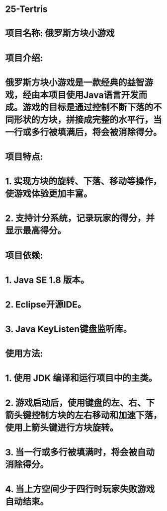 # 25-Tertris
# 项目名称: 俄罗斯方块小游戏

# 项目介绍:
#  俄罗斯方块小游戏是一款经典的益智游戏，经由本项目使用Java语言开发而成。游戏的目标是通过控制不断下落的不同形状的方块，拼接成完整的水平行，当一行或多行被填满后，将会被消除得分。
  
#  项目特点:
#  1. 实现方块的旋转、下落、移动等操作，使游戏体验更加丰富。
#  2. 支持计分系统，记录玩家的得分，并显示最高得分。
  
#  项目依赖:
#  1. Java SE 1.8 版本。
#  2. Eclipse开源IDE。
#  3. Java KeyListen键盘监听库。
  
#  使用方法:
#  1. 使用 JDK 编译和运行项目中的主类。
#  2. 游戏启动后，使用键盘的左、右、下箭头键控制方块的左右移动和加速下落，使用上箭头键进行方块旋转。
#  3. 当一行或多行被填满时，将会被自动消除得分。
#  4. 当上方空间少于四行时玩家失败游戏自动结束。
  

